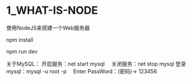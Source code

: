 # 1_WHAT-IS-NODE
使用NodeJS来搭建一个Web服务器

npm install

npm run dev

关于MySQL：
  开启服务：net start mysql
　关闭服务：net stop mysql
  登录mysql：mysql -u root -p
　Enter PassWord：(密码)-> 123456

